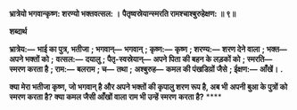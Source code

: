 **भ्रात्रेयो भगवान्कृष्ण: शरण्यो भक्तवत्सल: ।** **पैतृष्वस्रेयान्स्मरति रामश्चाश्बुरुहेक्षण: ॥ ९॥** 

**शब्दार्थ** 

**भ्रात्रेय:—** **भाई का पुत्र, भतीजा** **; भगवान्—** **भगवान्** **; कृष्ण:—** **कृष्ण** **; शरण्य:—** **शरण देने वाला** **; भक्त—** **अपने भक्तों को** **;** **वत्सल:—** **दयालु** **; पैतृ-स्वस्रेयान्—** **अपने पिता की बहन के लड़कों को** **; स्मरति—** **स्मरण करता है** **; राम:—** **बलराम** **; च—** **तथा** **;** **अश्बुरुह—** **कमल की पंखडिय़ों जैसे** **; ईक्षण:—** **आँखें।** **.** 

**क्या मेरा भतीजा कृष्ण, जो भगवान् है और अपने भक्तों की कृपालु शरण रूप है, अब भी** **अपनी बुआ के पुत्रों को स्मरण करता है? क्या कमल जैसी आँखों वाला राम भी उन्हें स्मरण** **करता है?** **** 